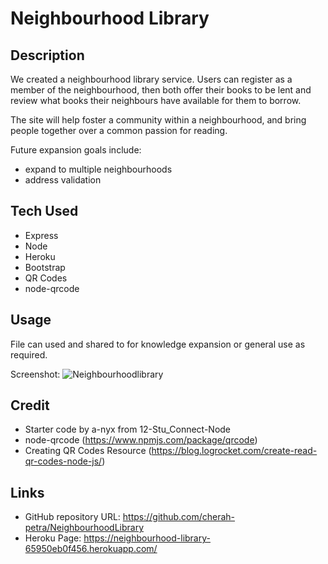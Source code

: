 # Neighbourhood Library 

## Description

We created a neighbourhood library service. Users can register as a member of the neighbourhood, then both offer their books to be lent and review what books their neighbours have available for them to borrow. 

The site will help foster a community within a neighbourhood, and bring people together over a common passion for reading.

Future expansion goals include:
 
- expand to multiple neighbourhoods
- address validation

## Tech Used

- Express
- Node
- Heroku
- Bootstrap
- QR Codes
- node-qrcode

## Usage

File can used and shared to for knowledge expansion or general use as required. 

Screenshot: ![Neighbourhoodlibrary](public/img/screencapture-127-0-0-1-5501-index3-html-2023-06-18-13_04_33.png)


## Credit

- Starter code by a-nyx from 12-Stu_Connect-Node
- node-qrcode (https://www.npmjs.com/package/qrcode)
- Creating QR Codes Resource (https://blog.logrocket.com/create-read-qr-codes-node-js/)

## Links

- GitHub repository URL: https://github.com/cherah-petra/NeighbourhoodLibrary
- Heroku Page: https://neighbourhood-library-65950eb0f456.herokuapp.com/
